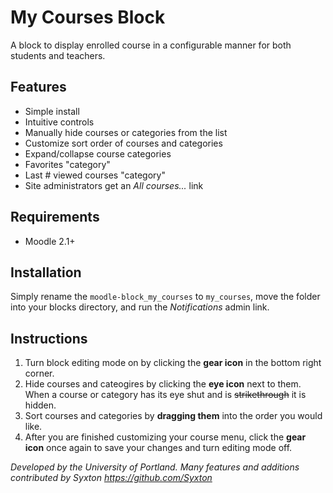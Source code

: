 # My Courses Block

A block to display enrolled course in a configurable manner for both
students and teachers.

## Features

- Simple install
- Intuitive controls
- Manually hide courses or categories from the list
- Customize sort order of courses and categories
- Expand/collapse course categories
- Favorites "category" 
- Last # viewed courses "category"
- Site administrators get an *All courses...* link

## Requirements

- Moodle 2.1+

## Installation

Simply rename the `moodle-block_my_courses` to `my_courses`, move the folder into your blocks directory, and
run the _Notifications_ admin link.

## Instructions

1. Turn block editing mode on by clicking the **gear icon** in the bottom right corner.
2. Hide courses and cateogires by clicking the **eye icon** next to them. When a course or category has its eye shut and is ~~strikethrough~~ it is hidden.
3. Sort courses and categories by **dragging them** into the order you would like.
4. After you are finished customizing your course menu, click the **gear icon** once again to save your changes and turn editing mode off.

*Developed by the University of Portland. Many features and additions contributed by Syxton https://github.com/Syxton*
